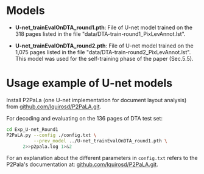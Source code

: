 
# Models

* **U-net_trainEvalOnDTA_round1.pth**: File of U-net model trained on
the 318 pages listed in the file
"data/DTA-train-round1_PixLevAnnot.lst".

* **U-net_trainEvalOnDTA_round2.pth**: File of U-net model trained on
the 1,075 pages listed in the file
"data/DTA-train-round2_PixLevAnnot.lst". This model was used for the
self-training phase of the paper (Sec.5.5).


Usage example of U-net models
=============================

Install P2PaLa (one U-net implementation for document layout analysis)
from [github.com/lquirosd/P2PaLA.git](https://github.com/lquirosd/P2PaLA.git).

For decoding and evaluating on the 136 pages of DTA test set:
```bash
cd Exp_U-net_Round1
P2PaLA.py --config ./config.txt \
          --prev_model ../U-net_trainEvalOnDTA_round1.pth \
	  2>>p2pala.log 1>&2
```
For an explanation about the different parameters in `config.txt` refers to the P2Pala's documentation at: [github.com/lquirosd/P2PaLA.git](https://github.com/lquirosd/P2PaLA.git).
